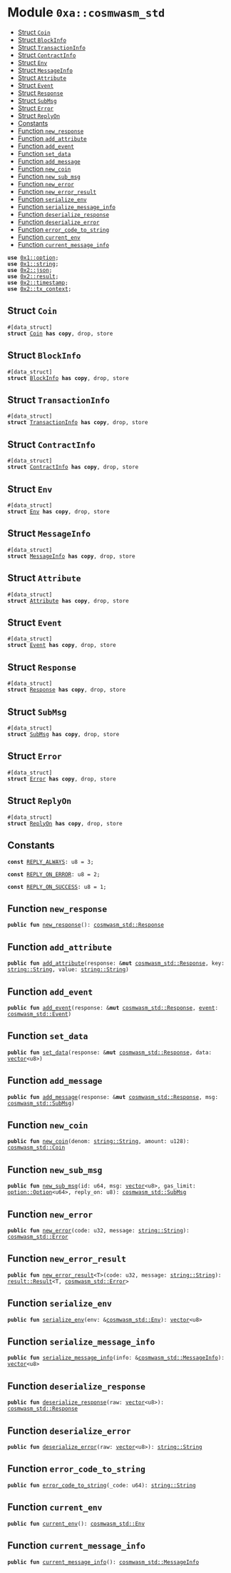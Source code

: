 
<a name="0xa_cosmwasm_std"></a>

# Module `0xa::cosmwasm_std`



-  [Struct `Coin`](#0xa_cosmwasm_std_Coin)
-  [Struct `BlockInfo`](#0xa_cosmwasm_std_BlockInfo)
-  [Struct `TransactionInfo`](#0xa_cosmwasm_std_TransactionInfo)
-  [Struct `ContractInfo`](#0xa_cosmwasm_std_ContractInfo)
-  [Struct `Env`](#0xa_cosmwasm_std_Env)
-  [Struct `MessageInfo`](#0xa_cosmwasm_std_MessageInfo)
-  [Struct `Attribute`](#0xa_cosmwasm_std_Attribute)
-  [Struct `Event`](#0xa_cosmwasm_std_Event)
-  [Struct `Response`](#0xa_cosmwasm_std_Response)
-  [Struct `SubMsg`](#0xa_cosmwasm_std_SubMsg)
-  [Struct `Error`](#0xa_cosmwasm_std_Error)
-  [Struct `ReplyOn`](#0xa_cosmwasm_std_ReplyOn)
-  [Constants](#@Constants_0)
-  [Function `new_response`](#0xa_cosmwasm_std_new_response)
-  [Function `add_attribute`](#0xa_cosmwasm_std_add_attribute)
-  [Function `add_event`](#0xa_cosmwasm_std_add_event)
-  [Function `set_data`](#0xa_cosmwasm_std_set_data)
-  [Function `add_message`](#0xa_cosmwasm_std_add_message)
-  [Function `new_coin`](#0xa_cosmwasm_std_new_coin)
-  [Function `new_sub_msg`](#0xa_cosmwasm_std_new_sub_msg)
-  [Function `new_error`](#0xa_cosmwasm_std_new_error)
-  [Function `new_error_result`](#0xa_cosmwasm_std_new_error_result)
-  [Function `serialize_env`](#0xa_cosmwasm_std_serialize_env)
-  [Function `serialize_message_info`](#0xa_cosmwasm_std_serialize_message_info)
-  [Function `deserialize_response`](#0xa_cosmwasm_std_deserialize_response)
-  [Function `deserialize_error`](#0xa_cosmwasm_std_deserialize_error)
-  [Function `error_code_to_string`](#0xa_cosmwasm_std_error_code_to_string)
-  [Function `current_env`](#0xa_cosmwasm_std_current_env)
-  [Function `current_message_info`](#0xa_cosmwasm_std_current_message_info)


<pre><code><b>use</b> <a href="">0x1::option</a>;
<b>use</b> <a href="">0x1::string</a>;
<b>use</b> <a href="">0x2::json</a>;
<b>use</b> <a href="">0x2::result</a>;
<b>use</b> <a href="">0x2::timestamp</a>;
<b>use</b> <a href="">0x2::tx_context</a>;
</code></pre>



<a name="0xa_cosmwasm_std_Coin"></a>

## Struct `Coin`



<pre><code>#[data_struct]
<b>struct</b> <a href="cosmwasm_std.md#0xa_cosmwasm_std_Coin">Coin</a> <b>has</b> <b>copy</b>, drop, store
</code></pre>



<a name="0xa_cosmwasm_std_BlockInfo"></a>

## Struct `BlockInfo`



<pre><code>#[data_struct]
<b>struct</b> <a href="cosmwasm_std.md#0xa_cosmwasm_std_BlockInfo">BlockInfo</a> <b>has</b> <b>copy</b>, drop, store
</code></pre>



<a name="0xa_cosmwasm_std_TransactionInfo"></a>

## Struct `TransactionInfo`



<pre><code>#[data_struct]
<b>struct</b> <a href="cosmwasm_std.md#0xa_cosmwasm_std_TransactionInfo">TransactionInfo</a> <b>has</b> <b>copy</b>, drop, store
</code></pre>



<a name="0xa_cosmwasm_std_ContractInfo"></a>

## Struct `ContractInfo`



<pre><code>#[data_struct]
<b>struct</b> <a href="cosmwasm_std.md#0xa_cosmwasm_std_ContractInfo">ContractInfo</a> <b>has</b> <b>copy</b>, drop, store
</code></pre>



<a name="0xa_cosmwasm_std_Env"></a>

## Struct `Env`



<pre><code>#[data_struct]
<b>struct</b> <a href="cosmwasm_std.md#0xa_cosmwasm_std_Env">Env</a> <b>has</b> <b>copy</b>, drop, store
</code></pre>



<a name="0xa_cosmwasm_std_MessageInfo"></a>

## Struct `MessageInfo`



<pre><code>#[data_struct]
<b>struct</b> <a href="cosmwasm_std.md#0xa_cosmwasm_std_MessageInfo">MessageInfo</a> <b>has</b> <b>copy</b>, drop, store
</code></pre>



<a name="0xa_cosmwasm_std_Attribute"></a>

## Struct `Attribute`



<pre><code>#[data_struct]
<b>struct</b> <a href="cosmwasm_std.md#0xa_cosmwasm_std_Attribute">Attribute</a> <b>has</b> <b>copy</b>, drop, store
</code></pre>



<a name="0xa_cosmwasm_std_Event"></a>

## Struct `Event`



<pre><code>#[data_struct]
<b>struct</b> <a href="cosmwasm_std.md#0xa_cosmwasm_std_Event">Event</a> <b>has</b> <b>copy</b>, drop, store
</code></pre>



<a name="0xa_cosmwasm_std_Response"></a>

## Struct `Response`



<pre><code>#[data_struct]
<b>struct</b> <a href="cosmwasm_std.md#0xa_cosmwasm_std_Response">Response</a> <b>has</b> <b>copy</b>, drop, store
</code></pre>



<a name="0xa_cosmwasm_std_SubMsg"></a>

## Struct `SubMsg`



<pre><code>#[data_struct]
<b>struct</b> <a href="cosmwasm_std.md#0xa_cosmwasm_std_SubMsg">SubMsg</a> <b>has</b> <b>copy</b>, drop, store
</code></pre>



<a name="0xa_cosmwasm_std_Error"></a>

## Struct `Error`



<pre><code>#[data_struct]
<b>struct</b> <a href="cosmwasm_std.md#0xa_cosmwasm_std_Error">Error</a> <b>has</b> <b>copy</b>, drop, store
</code></pre>



<a name="0xa_cosmwasm_std_ReplyOn"></a>

## Struct `ReplyOn`



<pre><code>#[data_struct]
<b>struct</b> <a href="cosmwasm_std.md#0xa_cosmwasm_std_ReplyOn">ReplyOn</a> <b>has</b> <b>copy</b>, drop, store
</code></pre>



<a name="@Constants_0"></a>

## Constants


<a name="0xa_cosmwasm_std_REPLY_ALWAYS"></a>



<pre><code><b>const</b> <a href="cosmwasm_std.md#0xa_cosmwasm_std_REPLY_ALWAYS">REPLY_ALWAYS</a>: u8 = 3;
</code></pre>



<a name="0xa_cosmwasm_std_REPLY_ON_ERROR"></a>



<pre><code><b>const</b> <a href="cosmwasm_std.md#0xa_cosmwasm_std_REPLY_ON_ERROR">REPLY_ON_ERROR</a>: u8 = 2;
</code></pre>



<a name="0xa_cosmwasm_std_REPLY_ON_SUCCESS"></a>



<pre><code><b>const</b> <a href="cosmwasm_std.md#0xa_cosmwasm_std_REPLY_ON_SUCCESS">REPLY_ON_SUCCESS</a>: u8 = 1;
</code></pre>



<a name="0xa_cosmwasm_std_new_response"></a>

## Function `new_response`



<pre><code><b>public</b> <b>fun</b> <a href="cosmwasm_std.md#0xa_cosmwasm_std_new_response">new_response</a>(): <a href="cosmwasm_std.md#0xa_cosmwasm_std_Response">cosmwasm_std::Response</a>
</code></pre>



<a name="0xa_cosmwasm_std_add_attribute"></a>

## Function `add_attribute`



<pre><code><b>public</b> <b>fun</b> <a href="cosmwasm_std.md#0xa_cosmwasm_std_add_attribute">add_attribute</a>(response: &<b>mut</b> <a href="cosmwasm_std.md#0xa_cosmwasm_std_Response">cosmwasm_std::Response</a>, key: <a href="_String">string::String</a>, value: <a href="_String">string::String</a>)
</code></pre>



<a name="0xa_cosmwasm_std_add_event"></a>

## Function `add_event`



<pre><code><b>public</b> <b>fun</b> <a href="cosmwasm_std.md#0xa_cosmwasm_std_add_event">add_event</a>(response: &<b>mut</b> <a href="cosmwasm_std.md#0xa_cosmwasm_std_Response">cosmwasm_std::Response</a>, <a href="">event</a>: <a href="cosmwasm_std.md#0xa_cosmwasm_std_Event">cosmwasm_std::Event</a>)
</code></pre>



<a name="0xa_cosmwasm_std_set_data"></a>

## Function `set_data`



<pre><code><b>public</b> <b>fun</b> <a href="cosmwasm_std.md#0xa_cosmwasm_std_set_data">set_data</a>(response: &<b>mut</b> <a href="cosmwasm_std.md#0xa_cosmwasm_std_Response">cosmwasm_std::Response</a>, data: <a href="">vector</a>&lt;u8&gt;)
</code></pre>



<a name="0xa_cosmwasm_std_add_message"></a>

## Function `add_message`



<pre><code><b>public</b> <b>fun</b> <a href="cosmwasm_std.md#0xa_cosmwasm_std_add_message">add_message</a>(response: &<b>mut</b> <a href="cosmwasm_std.md#0xa_cosmwasm_std_Response">cosmwasm_std::Response</a>, msg: <a href="cosmwasm_std.md#0xa_cosmwasm_std_SubMsg">cosmwasm_std::SubMsg</a>)
</code></pre>



<a name="0xa_cosmwasm_std_new_coin"></a>

## Function `new_coin`



<pre><code><b>public</b> <b>fun</b> <a href="cosmwasm_std.md#0xa_cosmwasm_std_new_coin">new_coin</a>(denom: <a href="_String">string::String</a>, amount: u128): <a href="cosmwasm_std.md#0xa_cosmwasm_std_Coin">cosmwasm_std::Coin</a>
</code></pre>



<a name="0xa_cosmwasm_std_new_sub_msg"></a>

## Function `new_sub_msg`



<pre><code><b>public</b> <b>fun</b> <a href="cosmwasm_std.md#0xa_cosmwasm_std_new_sub_msg">new_sub_msg</a>(id: u64, msg: <a href="">vector</a>&lt;u8&gt;, gas_limit: <a href="_Option">option::Option</a>&lt;u64&gt;, reply_on: u8): <a href="cosmwasm_std.md#0xa_cosmwasm_std_SubMsg">cosmwasm_std::SubMsg</a>
</code></pre>



<a name="0xa_cosmwasm_std_new_error"></a>

## Function `new_error`



<pre><code><b>public</b> <b>fun</b> <a href="cosmwasm_std.md#0xa_cosmwasm_std_new_error">new_error</a>(code: u32, message: <a href="_String">string::String</a>): <a href="cosmwasm_std.md#0xa_cosmwasm_std_Error">cosmwasm_std::Error</a>
</code></pre>



<a name="0xa_cosmwasm_std_new_error_result"></a>

## Function `new_error_result`



<pre><code><b>public</b> <b>fun</b> <a href="cosmwasm_std.md#0xa_cosmwasm_std_new_error_result">new_error_result</a>&lt;T&gt;(code: u32, message: <a href="_String">string::String</a>): <a href="_Result">result::Result</a>&lt;T, <a href="cosmwasm_std.md#0xa_cosmwasm_std_Error">cosmwasm_std::Error</a>&gt;
</code></pre>



<a name="0xa_cosmwasm_std_serialize_env"></a>

## Function `serialize_env`



<pre><code><b>public</b> <b>fun</b> <a href="cosmwasm_std.md#0xa_cosmwasm_std_serialize_env">serialize_env</a>(env: &<a href="cosmwasm_std.md#0xa_cosmwasm_std_Env">cosmwasm_std::Env</a>): <a href="">vector</a>&lt;u8&gt;
</code></pre>



<a name="0xa_cosmwasm_std_serialize_message_info"></a>

## Function `serialize_message_info`



<pre><code><b>public</b> <b>fun</b> <a href="cosmwasm_std.md#0xa_cosmwasm_std_serialize_message_info">serialize_message_info</a>(info: &<a href="cosmwasm_std.md#0xa_cosmwasm_std_MessageInfo">cosmwasm_std::MessageInfo</a>): <a href="">vector</a>&lt;u8&gt;
</code></pre>



<a name="0xa_cosmwasm_std_deserialize_response"></a>

## Function `deserialize_response`



<pre><code><b>public</b> <b>fun</b> <a href="cosmwasm_std.md#0xa_cosmwasm_std_deserialize_response">deserialize_response</a>(raw: <a href="">vector</a>&lt;u8&gt;): <a href="cosmwasm_std.md#0xa_cosmwasm_std_Response">cosmwasm_std::Response</a>
</code></pre>



<a name="0xa_cosmwasm_std_deserialize_error"></a>

## Function `deserialize_error`



<pre><code><b>public</b> <b>fun</b> <a href="cosmwasm_std.md#0xa_cosmwasm_std_deserialize_error">deserialize_error</a>(raw: <a href="">vector</a>&lt;u8&gt;): <a href="_String">string::String</a>
</code></pre>



<a name="0xa_cosmwasm_std_error_code_to_string"></a>

## Function `error_code_to_string`



<pre><code><b>public</b> <b>fun</b> <a href="cosmwasm_std.md#0xa_cosmwasm_std_error_code_to_string">error_code_to_string</a>(_code: u64): <a href="_String">string::String</a>
</code></pre>



<a name="0xa_cosmwasm_std_current_env"></a>

## Function `current_env`



<pre><code><b>public</b> <b>fun</b> <a href="cosmwasm_std.md#0xa_cosmwasm_std_current_env">current_env</a>(): <a href="cosmwasm_std.md#0xa_cosmwasm_std_Env">cosmwasm_std::Env</a>
</code></pre>



<a name="0xa_cosmwasm_std_current_message_info"></a>

## Function `current_message_info`



<pre><code><b>public</b> <b>fun</b> <a href="cosmwasm_std.md#0xa_cosmwasm_std_current_message_info">current_message_info</a>(): <a href="cosmwasm_std.md#0xa_cosmwasm_std_MessageInfo">cosmwasm_std::MessageInfo</a>
</code></pre>
